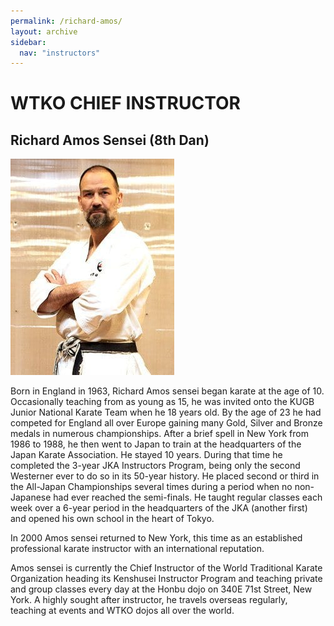 ```yaml
---
permalink: /richard-amos/
layout: archive
sidebar:
  nav: "instructors"
---
```

# WTKO CHIEF INSTRUCTOR

## Richard Amos Sensei (8th Dan)

![Richard Amos Sensei](../assets/images/instructors/Richard-Amos-zcy2.jpg "Richard Amos Sensei")

Born in England in 1963, Richard Amos sensei began karate at the age of 10. Occasionally teaching from as young as 15, he was invited onto the KUGB Junior National Karate Team when he 18 years old. By the age of 23 he had competed for England all over Europe gaining many Gold, Silver and Bronze medals in numerous championships. After a brief spell in New York from 1986 to 1988, he then went to Japan to train at the headquarters of the Japan Karate Association. He stayed 10 years. During that time he completed the 3-year JKA Instructors Program, being only the second Westerner ever to do so in its 50-year history. He placed second or third in the All-Japan Championships several times during a period when no non-Japanese had ever reached the semi-finals. He taught regular classes each week over a 6-year period in the headquarters of the JKA (another first) and opened his own school in the heart of Tokyo. 

In 2000 Amos sensei returned to New York, this time as an established professional karate instructor with an international reputation.

Amos sensei is currently the Chief Instructor of the World Traditional Karate Organization heading its Kenshusei Instructor Program and teaching private and group classes every day at the Honbu dojo on 340E 71st Street, New York. A highly sought after instructor, he travels overseas regularly, teaching at events and WTKO dojos all over the world.
